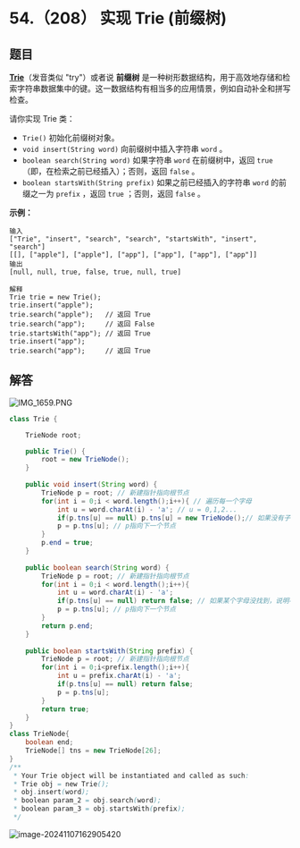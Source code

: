 # 54.（208） 实现 Trie (前缀树)

## 题目

**[Trie](https://baike.baidu.com/item/字典树/9825209?fr=aladdin)**（发音类似 "try"）或者说 **前缀树** 是一种树形数据结构，用于高效地存储和检索字符串数据集中的键。这一数据结构有相当多的应用情景，例如自动补全和拼写检查。

请你实现 Trie 类：

- `Trie()` 初始化前缀树对象。
- `void insert(String word)` 向前缀树中插入字符串 `word` 。
- `boolean search(String word)` 如果字符串 `word` 在前缀树中，返回 `true`（即，在检索之前已经插入）；否则，返回 `false` 。
- `boolean startsWith(String prefix)` 如果之前已经插入的字符串 `word` 的前缀之一为 `prefix` ，返回 `true` ；否则，返回 `false` 。

 

**示例：**

```
输入
["Trie", "insert", "search", "search", "startsWith", "insert", "search"]
[[], ["apple"], ["apple"], ["app"], ["app"], ["app"], ["app"]]
输出
[null, null, true, false, true, null, true]

解释
Trie trie = new Trie();
trie.insert("apple");
trie.search("apple");   // 返回 True
trie.search("app");     // 返回 False
trie.startsWith("app"); // 返回 True
trie.insert("app");
trie.search("app");     // 返回 True
```

## 解答

![IMG_1659.PNG](https://pic.leetcode-cn.com/1618369228-slAfrQ-IMG_1659.PNG)

```java
class Trie {

    TrieNode root;

    public Trie() {
        root = new TrieNode();
    }
    
    public void insert(String word) {
        TrieNode p = root; // 新建指针指向根节点
        for(int i = 0;i < word.length();i++){ // 遍历每一个字母
            int u = word.charAt(i) - 'a'; // u = 0,1,2...
            if(p.tns[u] == null) p.tns[u] = new TrieNode();// 如果没有子树，新建这个树
            p = p.tns[u]; // p指向下一个节点
        }
        p.end = true;
    }
    
    public boolean search(String word) {
        TrieNode p = root; // 新建指针指向根节点
        for(int i = 0;i < word.length();i++){
            int u = word.charAt(i) - 'a';
            if(p.tns[u] == null) return false; // 如果某个字母没找到，说明不存在
            p = p.tns[u]; // p指向下一个节点
        }
        return p.end; 
    }
    
    public boolean startsWith(String prefix) {
        TrieNode p = root; // 新建指针指向根节点
        for(int i = 0;i<prefix.length();i++){
            int u = prefix.charAt(i) - 'a';
            if(p.tns[u] == null) return false;
            p = p.tns[u];
        }
        return true;
    }
}
class TrieNode{
    boolean end;
    TrieNode[] tns = new TrieNode[26];
}
/**
 * Your Trie object will be instantiated and called as such:
 * Trie obj = new Trie();
 * obj.insert(word);
 * boolean param_2 = obj.search(word);
 * boolean param_3 = obj.startsWith(prefix);
 */
```

![image-20241107162905420](https://panger-1330565050.cos.ap-beijing.myqcloud.com/202411071629773.png)

